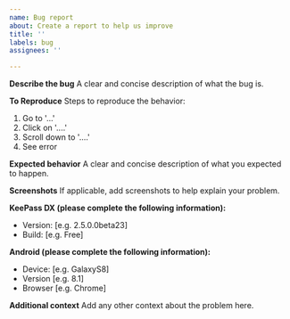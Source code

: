 ```yaml
---
name: Bug report
about: Create a report to help us improve
title: ''
labels: bug
assignees: ''

---
```


**Describe the bug**
A clear and concise description of what the bug is.

**To Reproduce**
Steps to reproduce the behavior:
1. Go to '...'
2. Click on '....'
3. Scroll down to '....'
4. See error

**Expected behavior**
A clear and concise description of what you expected to happen.

**Screenshots**
If applicable, add screenshots to help explain your problem.

**KeePass DX (please complete the following information):**
 - Version: [e.g. 2.5.0.0beta23]
 - Build: [e.g. Free]

**Android (please complete the following information):**
 - Device: [e.g. GalaxyS8]
 - Version [e.g. 8.1]
 - Browser [e.g. Chrome]

**Additional context**
Add any other context about the problem here.
